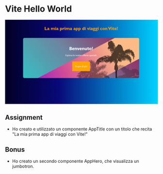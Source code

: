 # Vite Hello World

![vice_city](image.png)

## Assignment

- Ho creato e utilizzato un componente AppTitle con un titolo che recita "La mia prima app di viaggi con Vite!"

## Bonus

- Ho creato un secondo componente AppHero, che visualizza un jumbotron.
